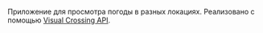 Приложение для просмотра погоды в разных локациях. Реализовано с помощью [Visual Crossing API](https://www.visualcrossing.com/weather-api/).
